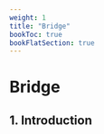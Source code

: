 ```yaml
---
weight: 1
title: "Bridge"
bookToc: true
bookFlatSection: true
---
```


# Bridge
## 1. Introduction

